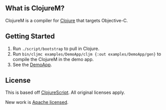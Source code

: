 ## What is ClojureM?

ClojureM is a compiler for [Clojure](http://clojure.org) that targets Objective-C.

## Getting Started

1. Run `./script/bootstrap` to pull in Clojure.
1. Run `bin/cljmc examples/DemoApp/cljm {:out examples/DemoApp/gen}` to compile the ClojureM in the demo app.
1. See the [DemoApp](https://github.com/joshaber/clojurem/tree/master/examples/DemoApp).

## License

This is based off [ClojureScript](https://github.com/clojure/clojurescript). All original licenses apply.

New work is [Apache licensed](http://www.apache.org/licenses/LICENSE-2.0.html).
